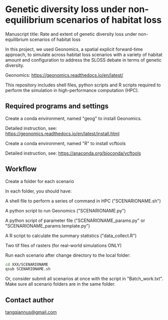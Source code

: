 # Genetic diversity loss under non-equilibrium scenarios of habitat loss

Manuscript title: Rate and extent of genetic diversity loss under non-equilibrium scenarios of habitat loss

In this project, we used Geonomics, a spatial explicit forward-time approach, to simulate across habitat loss scenarios with a variety of habitat amount and configuration to address the SLOSS debate in terms of genetic diversity. 

Geonomics: https://geonomics.readthedocs.io/en/latest/

This repository includes shell files, python scripts and R scripts required to perform the simulation in high-performance computation (HPC). 

## Required programs and settings

Create a conda environment, named "geog" to install Geonomics. 

Detailed instruction, see: https://geonomics.readthedocs.io/en/latest/install.html

Create a conda environment, named "R" to install vcftools

Detailed instruction, see: https://anaconda.org/bioconda/vcftools


## Workflow

Create a folder for each scenario

In each folder, you should have:

A shell file to perform a series of command in HPC ("SCENARIONAME.sh")

A python script to run Geonomics ("SCENARIONAME.py")

A python script of parameter file ("SCENARIONAME_params.py" or "SCENARIONAME_params.template.py")

A R script to calculate the summary statistics ("data_collect.R")

Two tif files of rasters (for real-world simulations ONLY)

Run each scenario after change directory to the local folder:
```bash
cd XXX/SCENARIONAME
qsub SCENARIONAME.sh
```
Or, consider submit all scenarios at once with the script in "Batch_work.txt". Make sure all scenario folders are in the same folder.

## Contact author

tangqiannus@gmail.com

